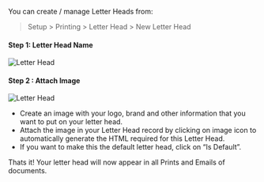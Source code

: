 You can create / manage Letter Heads from:

> Setup > Printing > Letter Head > New Letter Head

#### Step 1: Letter Head Name

![Letter Head](files/letter-head1.png)

#### Step 2 : Attach Image

![Letter Head](files/letter-head2.png)

  * Create an image with your logo, brand and other information that you want to put on your letter head.
  * Attach the image in your Letter Head record by clicking on image icon to automatically generate the HTML required for this Letter Head.
  * If you want to make this the default letter head, click on “Is Default”.

Thats it! Your letter head will now appear in all Prints and Emails of
documents.

